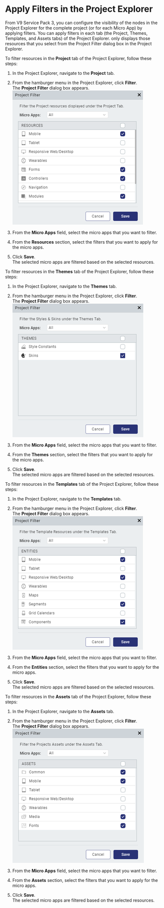 ﻿ 

Apply Filters in the Project Explorer
=====================================

From V9 Service Pack 3, you can configure the visibility of the nodes in the Project Explorer for the complete project (or for each Micro App) by applying filters. You can apply filters in each tab (the Project, Themes, Templates, and Assets tabs) of the Project Explorer. only displays those resources that you select from the Project Filter dialog box in the Project Explorer.

To filter resources in the **Project** tab of the Project Explorer, follow these steps:

1.  In the Project Explorer, navigate to the **Project** tab.
2.  From the hamburger menu in the Project Explorer, click **Filter**.  
    The **Project Filter** dialog box appears.  
    ![](Resources/Images/FilterAppResources.png)

3.  From the **Micro Apps** field, select the micro apps that you want to filter.
4.  From the **Resources** section, select the filters that you want to apply for the micro apps.
5.  Click **Save**.  
    The selected micro apps are filtered based on the selected resources.  
    

To filter resources in the **Themes** tab of the Project Explorer, follow these steps:

1.  In the Project Explorer, navigate to the **Themes** tab.
2.  From the hamburger menu in the Project Explorer, click **Filter**.        
    The **Project Filter** dialog box appears.  
    ![](Resources/Images/ThemesFilter.png)

3.  From the **Micro Apps** field, select the micro apps that you want to filter.
4.  From the **Themes** section, select the filters that you want to apply for the micro apps.
5.  Click **Save**.  
    The selected micro apps are filtered based on the selected resources.

To filter resources in the **Templates** tab of the Project Explorer, follow these steps:

1.  In the Project Explorer, navigate to the **Templates** tab.
2.  From the hamburger menu in the Project Explorer, click **Filter**.  
    The **Project Filter** dialog box appears.  
    ![](Resources/Images/TemplatesFilter.png)

3.  From the **Micro Apps** field, select the micro apps that you want to filter.
4.  From the **Entities** section, select the filters that you want to apply for the micro apps.
5.  Click **Save**.  
    The selected micro apps are filtered based on the selected resources.

To filter resources in the **Assets** tab of the Project Explorer, follow these steps:

1.  In the Project Explorer, navigate to the **Assets** tab.
2.  From the hamburger menu in the Project Explorer, click **Filter**.  
    The **Project Filter** dialog box appears.  
    ![](Resources/Images/AssetsFilter.png) 

3.  From the **Micro Apps** field, select the micro apps that you want to filter.
4.  From the **Assets** section, select the filters that you want to apply for the micro apps.
5.  Click **Save**.  
    The selected micro apps are filtered based on the selected resources.
